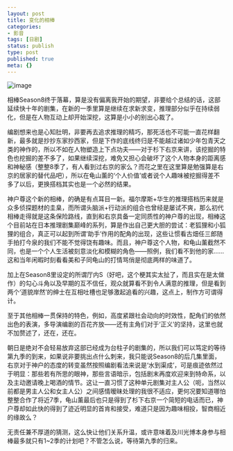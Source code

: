 ```yaml
---
layout: post
title: 变化的相棒
categories:
- 影音
tags: [日剧]
status: publish
type: post
published: true
meta: {}
---
```


![image](http://i340.photobucket.com/albums/o350/claudxiao/shot0002.png) 
  
相棒Season8终于落幕，算是没有偏离我开始的期望，非要给个总结的话，这部延续快十年的剧集，在新的一季里算是继续在求新求变，推理部分似乎在持续弱化，但是在人物互动上却开始深挖，这算是小小的别出心裁了。
  
编剧想来也是心知肚明，非要再去追求推理的精巧，那死活也不可能一直花样翻新，最多就是抄抄东家抄西家，但是下作的底线终归是不能越过诸如少年包青天之类的神作的，所以不如在人物塑造上下点功夫——对于杉下右京来讲，该挖掘的特色也挖掘的差不多了，如果继续深挖，难免又担心会破坏了这个人物本身的距离感和神秘感（整整8季了，有人看到过右京的家么？而花之里在这里算是勉强算是右京的居家的替代品吧），所以在龟山薰的‘个人价值’或者说个人趣味被挖掘得差不多了以后，更换搭档其实也是一个必然的结果。
 
  
神户尊这个新的相棒，的确是有点耳目一新。福尔摩斯+华生的推理搭档历来就是众多侦探题材的圭臬，而所谓头脑派+行动派的组合也曾经是屡试不爽，那么初代相棒走得就是这条保险路线，直到和右京具备一定同质性的神户尊的出现，相棒这个目前站在日本推理剧集巅峰的系列，算是作出自己更大胆的尝试：老狐狸和小狐狸的组合，真正可以起到所谓‘助手’作用的配角的出现，这些让惯看古畑任三郎随手拍打今泉的我们不能不觉得饶有趣味。而且，神户尊这个人物，和龟山薰截然不同，也是一个个人生活被刻意淡化和模糊的角色——照例，我们看不到他的家……这和当年闲暇时刻看看美和子同龟山的打情骂俏是彻底两样的味道了。
  
加上在Season8里设定的所谓厅内S（好吧，这个梗其实太扯了，而且实在是太做作）的勾心斗角以及早期的互不信任，观众就算看不到令人满意的推理，但是看到两个‘道貌岸然’的绅士在互相吐槽也足够激起追看的兴趣，这点上，制作方可谓得计。
  
至于其他相棒一贯保持的特色，例如，高度紧跟社会动向的时效性，配角们的依然出色的表演，多导演编剧的百花齐放——还有主角们对于‘正义’的坚持，这里也就不加赘述了，还在，还在。
  
朝日是绝对不会轻易放弃这部已经成为台柱子的剧集的，所以我们可以笃定的等待第九季的到来，如果说非要挑出点什么刺来，我只能说Season8的后几集里面，右京对于神户的态度的转变虽然按照编剧看法来说是‘水到渠成’，可是痕迹依然过于明显：那些若有所思的眼神，那些言语暗示，包括剧末再度欢迎来到特命系，以及主动邀请晚上喝酒的情节。这让一直习惯了这种单元剧集对主人公（呃，当然以前都是男主人公和女主人公）之间感情暧昧处理的我很不适应，更何况要知道哪怕整整合作了将近7季，龟山薰最后也只是得到了杉下右京一个简短的电话而已，神户尊却如此快的得到了迹近明显的首肯和接受，难道只是因为趣味相投，智商相近的缘故么？
  
无责任兼不厚道的猜测，这么快让他们关系升温，或许意味着及川光博本身参与相棒最多就只有1~2季的计划吧？不管怎么说，等待第九季的归来。

